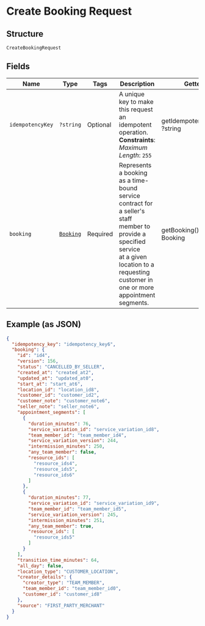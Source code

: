 
# Create Booking Request

## Structure

`CreateBookingRequest`

## Fields

| Name | Type | Tags | Description | Getter | Setter |
|  --- | --- | --- | --- | --- | --- |
| `idempotencyKey` | `?string` | Optional | A unique key to make this request an idempotent operation.<br>**Constraints**: *Maximum Length*: `255` | getIdempotencyKey(): ?string | setIdempotencyKey(?string idempotencyKey): void |
| `booking` | [`Booking`](../../doc/models/booking.md) | Required | Represents a booking as a time-bound service contract for a seller's staff member to provide a specified service<br>at a given location to a requesting customer in one or more appointment segments. | getBooking(): Booking | setBooking(Booking booking): void |

## Example (as JSON)

```json
{
  "idempotency_key": "idempotency_key6",
  "booking": {
    "id": "id4",
    "version": 156,
    "status": "CANCELLED_BY_SELLER",
    "created_at": "created_at2",
    "updated_at": "updated_at0",
    "start_at": "start_at6",
    "location_id": "location_id8",
    "customer_id": "customer_id2",
    "customer_note": "customer_note6",
    "seller_note": "seller_note6",
    "appointment_segments": [
      {
        "duration_minutes": 76,
        "service_variation_id": "service_variation_id8",
        "team_member_id": "team_member_id4",
        "service_variation_version": 244,
        "intermission_minutes": 250,
        "any_team_member": false,
        "resource_ids": [
          "resource_ids4",
          "resource_ids5",
          "resource_ids6"
        ]
      },
      {
        "duration_minutes": 77,
        "service_variation_id": "service_variation_id9",
        "team_member_id": "team_member_id5",
        "service_variation_version": 245,
        "intermission_minutes": 251,
        "any_team_member": true,
        "resource_ids": [
          "resource_ids5"
        ]
      }
    ],
    "transition_time_minutes": 64,
    "all_day": false,
    "location_type": "CUSTOMER_LOCATION",
    "creator_details": {
      "creator_type": "TEAM_MEMBER",
      "team_member_id": "team_member_id0",
      "customer_id": "customer_id8"
    },
    "source": "FIRST_PARTY_MERCHANT"
  }
}
```

